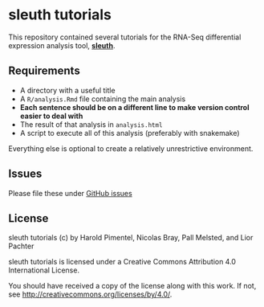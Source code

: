 # sleuth tutorials

This repository contained several tutorials for the RNA-Seq differential expression analysis tool, **[sleuth](http://pachterlab.github.io/sleuth/)**.

## Requirements

- A directory with a useful title
- A `R/analysis.Rmd` file containing the main analysis
- **Each sentence should be on a different line to make version control easier to deal with**
- The result of that analysis in `analysis.html`
- A script to execute all of this analysis (preferably with snakemake)

Everything else is optional to create a relatively unrestrictive environment.

## Issues

Please file these under [GitHub issues](https://github.com/pachterlab/sleuth_tutorials/issues)

## License

sleuth tutorials (c) by Harold Pimentel, Nicolas Bray, Pall Melsted, and Lior Pachter

sleuth tutorials is licensed under a
Creative Commons Attribution 4.0 International License.

You should have received a copy of the license along with this
work. If not, see <http://creativecommons.org/licenses/by/4.0/>.
